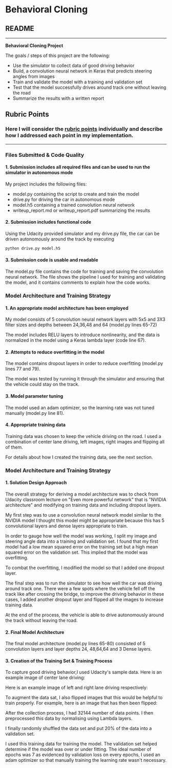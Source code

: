 # **Behavioral Cloning** 

## README

---

**Behavioral Cloning Project**

The goals / steps of this project are the following:
* Use the simulator to collect data of good driving behavior
* Build, a convolution neural network in Keras that predicts steering angles from images
* Train and validate the model with a training and validation set
* Test that the model successfully drives around track one without leaving the road
* Summarize the results with a written report


## Rubric Points
### Here I will consider the [rubric points](https://review.udacity.com/#!/rubrics/432/view) individually and describe how I addressed each point in my implementation.  

---
### Files Submitted & Code Quality

#### 1. Submission includes all required files and can be used to run the simulator in autonomous mode

My project includes the following files:
* model.py containing the script to create and train the model
* drive.py for driving the car in autonomous mode
* model.h5 containing a trained convolution neural network 
* writeup_report.md or writeup_report.pdf summarizing the results

#### 2. Submission includes functional code
Using the Udacity provided simulator and my drive.py file, the car can be driven autonomously around the track by executing 
```sh
python drive.py model.h5
```

#### 3. Submission code is usable and readable

The model.py file contains the code for training and saving the convolution neural network. The file shows the pipeline I used for training and validating the model, and it contains comments to explain how the code works.

### Model Architecture and Training Strategy

#### 1. An appropriate model architecture has been employed

My model consists of 5 convolution neural network layers with 5x5 and 3X3 filter sizes and depths between 24,36,48 and 64 (model.py lines 65-72) 

The model includes RELU layers to introduce nonlinearity, and the data is normalized in the model using a Keras lambda layer (code line 67). 

#### 2. Attempts to reduce overfitting in the model

The model contains dropout layers in order to reduce overfitting (model.py lines 77 and 79). 

The model was tested by running it through the simulator and ensuring that the vehicle could stay on the track.

#### 3. Model parameter tuning

The model used an adam optimizer, so the learning rate was not tuned manually (model.py line 81).

#### 4. Appropriate training data

Training data was chosen to keep the vehicle driving on the road. I used a combination of center lane driving, left images, right images and flipping all of them. 

For details about how I created the training data, see the next section. 

### Model Architecture and Training Strategy

#### 1. Solution Design Approach

The overall strategy for deriving a model architecture was to check from Udacity classroom lecture on "Even more powerful network" that is "NVIDIA architecture" and modifying on training data and including dropout layers.

My first step was to use a convolution neural network model similar to the NVIDIA model I thought this model might be appropriate because this has 5 convolutional layers and dense layers appropriate to train.

In order to gauge how well the model was working, I split my image and steering angle data into a training and validation set. I found that my first model had a low mean squared error on the training set but a high mean squared error on the validation set. This implied that the model was overfitting. 

To combat the overfitting, I modified the model so that I added one dropout layer. 

The final step was to run the simulator to see how well the car was driving around track one. There were a few spots where the vehicle fell off the track like after crossing the bridge, to improve the driving behavior in these cases, I added another dropout layer and flipped all the images to increase training data.

At the end of the process, the vehicle is able to drive autonomously around the track without leaving the road.

#### 2. Final Model Architecture

The final model architecture (model.py lines 65-80) consisted of 5 convolution layers and layer depths 24, 48,64,64 and 3 Dense layers.

#### 3. Creation of the Training Set & Training Process

To capture good driving behavior,I used Udacity's sample data. Here is an example image of center lane driving:



Here is an example image of left and right lane driving respectively:









To augment the data sat, I also flipped images that this would be helpful to train properly. For example, here is an image that has then been flipped:






After the collection process, I had 32144 number of data points. I then preprocessed this data by normalising using Lambda layers.


I finally randomly shuffled the data set and put 20% of the data into a validation set. 

I used this training data for training the model. The validation set helped determine if the model was over or under fitting. The ideal number of epochs was 7 as evidenced by validation loss on every epochs, I used an adam optimizer so that manually training the learning rate wasn't necessary.

